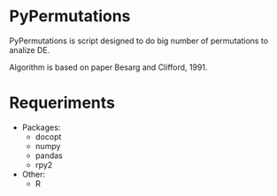 PyPermutations
==============

PyPermutations is script designed to do big number of permutations to analize DE. 

Algorithm is based on paper Besarg and Clifford, 1991. 


Requeriments
===============
- Packages:
  - docopt
  - numpy
  - pandas
  - rpy2
- Other:
  - R
